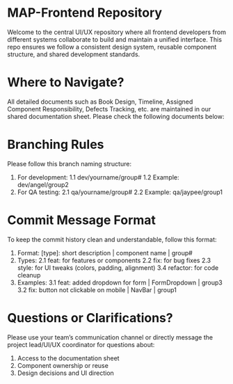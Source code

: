 # MAP-Frontend Repository

Welcome to the central UI/UX repository where all frontend developers from different systems collaborate to build and maintain a unified interface. 
This repo ensures we follow a consistent design system, reusable component structure, and shared development standards.

# Where to Navigate?
All detailed documents such as Book Design, Timeline, Assigned Component Responsibility, Defects Tracking, etc. 
are maintained in our shared documentation sheet. Please check the following documents below:

# Branching Rules
Please follow this branch naming structure:
1. For development:
1.1 dev/yourname/group#
1.2 Example: dev/angel/group2
2. For QA testing:
2.1 qa/yourname/group#
2.2 Example: qa/jaypee/group1

# Commit Message Format
To keep the commit history clean and understandable, follow this format:
1. Format:
[type]: short description | component name | group#
2. Types:
2.1 feat: for features or components
2.2 fix: for bug fixes
2.3 style: for UI tweaks (colors, padding, alignment)
3.4 refactor: for code cleanup
3. Examples:
3.1 feat: added dropdown for form | FormDropdown | group3
3.2 fix: button not clickable on mobile | NavBar | group1

# Questions or Clarifications?
Please use your team’s communication channel or directly message the project lead/UI/UX coordinator for questions about:
1. Access to the documentation sheet
2. Component ownership or reuse
3. Design decisions and UI direction

